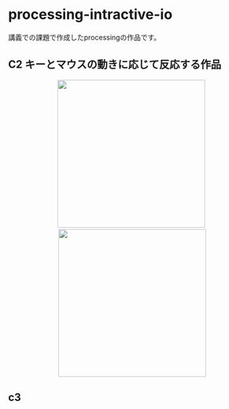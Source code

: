 # processing-intractive-io
講義での課題で作成したprocessingの作品です。

## C2 キーとマウスの動きに応じて反応する作品

<div align="center">
<img src="https://user-images.githubusercontent.com/96648305/165430015-6c2d0de2-edd0-413c-a411-15d79b27fa2e.png" width="300px">&nbsp;
<img src="https://user-images.githubusercontent.com/96648305/165431598-9ebaee02-9fd9-4ceb-9c63-a6fee8e11942.png" width="300px">
</div>

## c3

